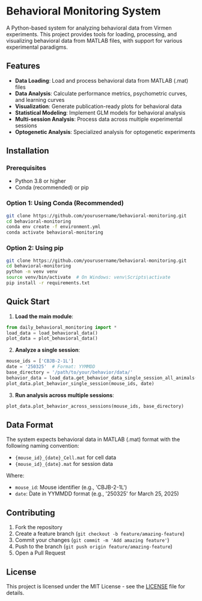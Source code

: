 # Behavioral Monitoring System

A Python-based system for analyzing behavioral data from Virmen experiments. This project provides tools for loading, processing, and visualizing behavioral data from MATLAB files, with support for various experimental paradigms.

## Features

- **Data Loading**: Load and process behavioral data from MATLAB (.mat) files
- **Data Analysis**: Calculate performance metrics, psychometric curves, and learning curves
- **Visualization**: Generate publication-ready plots for behavioral data
- **Statistical Modeling**: Implement GLM models for behavioral analysis
- **Multi-session Analysis**: Process data across multiple experimental sessions
- **Optogenetic Analysis**: Specialized analysis for optogenetic experiments

## Installation

### Prerequisites

- Python 3.8 or higher
- Conda (recommended) or pip

### Option 1: Using Conda (Recommended)

```bash
git clone https://github.com/yourusername/behavioral-monitoring.git
cd behavioral-monitoring
conda env create -f environment.yml
conda activate behavioral-monitoring
```

### Option 2: Using pip

```bash
git clone https://github.com/yourusername/behavioral-monitoring.git
cd behavioral-monitoring
python -m venv venv
source venv/bin/activate  # On Windows: venv\Scripts\activate
pip install -r requirements.txt
```

## Quick Start

1. **Load the main module**:
```python
from daily_behavioral_monitoring import *
load_data = load_behavioral_data()
plot_data = plot_behavioral_data()
```

2. **Analyze a single session**:
```python
mouse_ids = ['CBJB-2-1L']
date = '250325'  # Format: YYMMDD
base_directory = '/path/to/your/behavior/data/'
behavior_data = load_data.get_behavior_data_single_session_all_animals(mouse_ids, date, base_directory)
plot_data.plot_behavior_single_session(mouse_ids, date)
```

3. **Run analysis across multiple sessions**:
```python
plot_data.plot_behavior_across_sessions(mouse_ids, base_directory)
```

## Data Format

The system expects behavioral data in MATLAB (.mat) format with the following naming convention:
- `{mouse_id}_{date}_Cell.mat` for cell data
- `{mouse_id}_{date}.mat` for session data

Where:
- `mouse_id`: Mouse identifier (e.g., 'CBJB-2-1L')
- `date`: Date in YYMMDD format (e.g., '250325' for March 25, 2025)

## Contributing

1. Fork the repository
2. Create a feature branch (`git checkout -b feature/amazing-feature`)
3. Commit your changes (`git commit -m 'Add amazing feature'`)
4. Push to the branch (`git push origin feature/amazing-feature`)
5. Open a Pull Request

## License

This project is licensed under the MIT License - see the [LICENSE](LICENSE) file for details. 